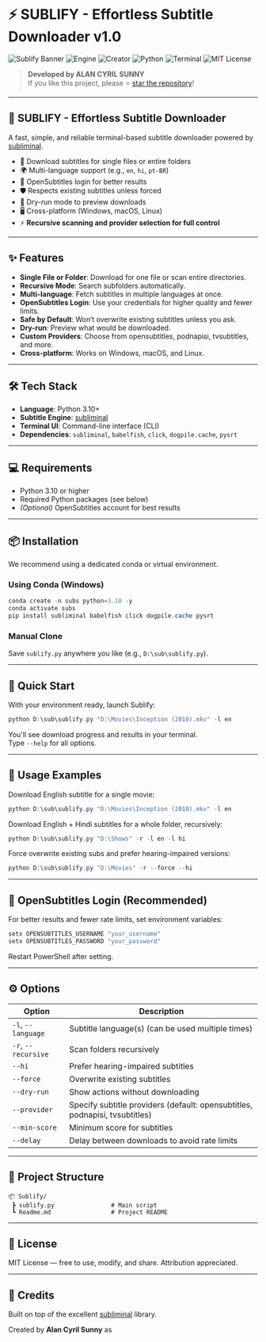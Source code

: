 # ⚡ SUBLIFY - Effortless Subtitle Downloader v1.0

![Sublify Banner](https://img.shields.io/badge/Sublify-v1.0-magenta?style=flat-square)
![Engine](https://img.shields.io/badge/Engine-subliminal-blue?style=flat-square)
![Creator](https://img.shields.io/badge/Creator-Alan%20Cyril%20Sunny-green?style=flat-square)
![Python](https://img.shields.io/badge/Language-Python%203.10+-blue)
![Terminal](https://img.shields.io/badge/UI-Terminal%20(CLI)-purple)
![MIT License](https://img.shields.io/badge/License-MIT-blue)

> **Developed by ALAN CYRIL SUNNY**  
> If you like this project, please ⭐ [star the repository](https://github.com/dragonpilee/sublify)!

---

## 🧠 SUBLIFY - Effortless Subtitle Downloader

A fast, simple, and reliable terminal-based subtitle downloader powered by [subliminal](https://github.com/Diaoul/subliminal).

- 💬 Download subtitles for single files or entire folders  
- 🌍 Multi-language support (e.g., `en`, `hi`, `pt-BR`)  
- 🔑 OpenSubtitles login for better results  
- 🛡️ Respects existing subtitles unless forced  
- 🧪 Dry-run mode to preview downloads  
- 🖥️ Cross-platform (Windows, macOS, Linux)  
- ⚡ **Recursive scanning and provider selection for full control**

---

## ✨ Features

- **Single File or Folder**: Download for one file or scan entire directories.
- **Recursive Mode**: Search subfolders automatically.
- **Multi-language**: Fetch subtitles in multiple languages at once.
- **OpenSubtitles Login**: Use your credentials for higher quality and fewer limits.
- **Safe by Default**: Won’t overwrite existing subtitles unless you ask.
- **Dry-run**: Preview what would be downloaded.
- **Custom Providers**: Choose from opensubtitles, podnapisi, tvsubtitles, and more.
- **Cross-platform**: Works on Windows, macOS, and Linux.

---

## 🛠️ Tech Stack

- **Language**: Python 3.10+
- **Subtitle Engine**: [subliminal](https://github.com/Diaoul/subliminal)
- **Terminal UI**: Command-line interface (CLI)
- **Dependencies**: `subliminal`, `babelfish`, `click`, `dogpile.cache`, `pysrt`

---

## 💻 Requirements

- Python 3.10 or higher
- Required Python packages (see below)
- *(Optional)* OpenSubtitles account for best results

---

## 📦 Installation

We recommend using a dedicated conda or virtual environment.

### Using Conda (Windows)

```powershell
conda create -n subs python=3.10 -y
conda activate subs
pip install subliminal babelfish click dogpile.cache pysrt
```

### Manual Clone

Save `sublify.py` anywhere you like (e.g., `D:\sub\sublify.py`).

---

## 🚀 Quick Start

With your environment ready, launch Sublify:

```powershell
python D:\sub\sublify.py "D:\Movies\Inception (2010).mkv" -l en
```

You'll see download progress and results in your terminal.  
Type `--help` for all options.

---

## 📝 Usage Examples

Download English subtitle for a single movie:

```powershell
python D:\sub\sublify.py "D:\Movies\Inception (2010).mkv" -l en
```

Download English + Hindi subtitles for a whole folder, recursively:

```powershell
python D:\sub\sublify.py "D:\Shows" -r -l en -l hi
```

Force overwrite existing subs and prefer hearing-impaired versions:

```powershell
python D:\sub\sublify.py "D:\Movies" -r --force --hi
```

---

## 🔑 OpenSubtitles Login (Recommended)

For better results and fewer rate limits, set environment variables:

```powershell
setx OPENSUBTITLES_USERNAME "your_username"
setx OPENSUBTITLES_PASSWORD "your_password"
```

Restart PowerShell after setting.

---

## ⚙️ Options

| Option              | Description                                                                 |
|---------------------|-----------------------------------------------------------------------------|
| `-l`, `--language`  | Subtitle language(s) (can be used multiple times)                           |
| `-r`, `--recursive` | Scan folders recursively                                                    |
| `--hi`              | Prefer hearing-impaired subtitles                                           |
| `--force`           | Overwrite existing subtitles                                                |
| `--dry-run`         | Show actions without downloading                                            |
| `--provider`        | Specify subtitle providers (default: opensubtitles, podnapisi, tvsubtitles) |
| `--min-score`       | Minimum score for subtitles                                                 |
| `--delay`           | Delay between downloads to avoid rate limits                                |

---

## 📁 Project Structure

```
📦 Sublify/
 ┣ sublify.py                # Main script
 ┗ Readme.md                 # Project README
```

---

## 📝 License

MIT License — free to use, modify, and share. Attribution appreciated.

---

## 🙌 Credits

Built on top of the excellent [subliminal](https://github.com/Diaoul/subliminal) library.

Created by **Alan Cyril Sunny** as
